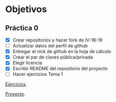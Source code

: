 # Objetivos

## Práctica 0

- [x] Crear repositorios y hacer fork de IV-18-19
- [ ] Actualizar datos del perfil de github
- [x] Entregar el nick de github en la hoja de cálculo
- [X] Crear el par de claves pública/privada
- [x] Elegir licencia
- [x] Escribir README del repositorio del proyecto
- [ ] Hacer ejercicios Tema 1

[Ejercicios](https://github.com/toniMR/IV-Ejercicios).


[Proyecto](https://github.com/toniMR/Proyecto-IV).
